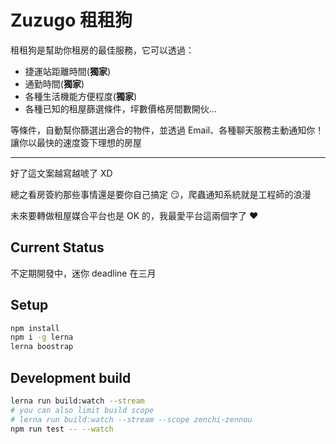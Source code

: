 # Zuzugo 租租狗

租租狗是幫助你租房的最佳服務，它可以透過：

- 捷運站距離時間(**獨家**)
- 通勤時間(**獨家**)
- 各種生活機能方便程度(**獨家**)
- 各種已知的租屋篩選條件，坪數價格房間數開伙...

等條件，自動幫你篩選出適合的物件，並透過 Email、各種聊天服務主動通知你！讓你以最快的速度簽下理想的房屋

---

好了這文案越寫越唬了 XD

總之看房簽約那些事情還是要你自己搞定 😏，爬蟲通知系統就是工程師的浪漫

未來要轉做租屋媒合平台也是 OK 的，我最愛平台這兩個字了 ❤️

## Current Status

不定期開發中，迷你 deadline 在三月

## Setup

```bash
npm install
npm i -g lerna
lerna boostrap
```

## Development build

```bash
lerna run build:watch --stream
# you can also limit build scope
# lerna run build:watch --stream --scope zenchi-zennou
npm run test -- --watch
```
